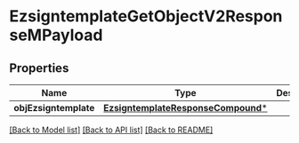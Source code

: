 # EzsigntemplateGetObjectV2ResponseMPayload

## Properties
Name | Type | Description | Notes
------------ | ------------- | ------------- | -------------
**objEzsigntemplate** | [**EzsigntemplateResponseCompound***](EzsigntemplateResponseCompound.md) |  | 

[[Back to Model list]](../README.md#documentation-for-models) [[Back to API list]](../README.md#documentation-for-api-endpoints) [[Back to README]](../README.md)


